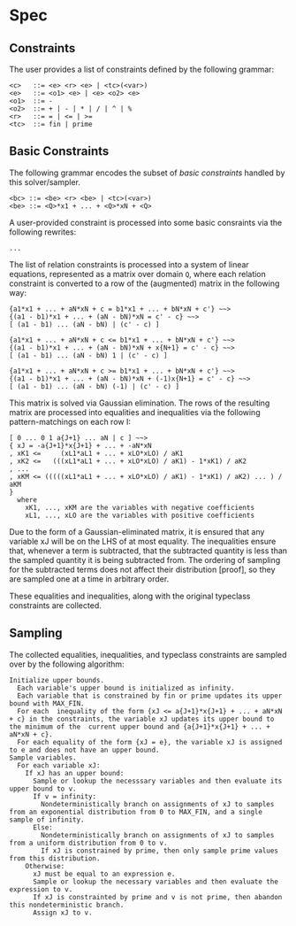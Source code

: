 # Spec

## Constraints

The user provides a list of constraints defined by the following grammar:

```
<c>   ::= <e> <r> <e> | <tc>(<var>)
<e>   ::= <o1> <e> | <e> <o2> <e>
<o1>  ::= -
<o2>  ::= + | - | * | / | ^ | %
<r>   ::= = | <= | >=
<tc>  ::= fin | prime
```

## Basic Constraints

The following grammar encodes the subset of _basic constraints_ handled by this
solver/sampler.

```
<bc> ::= <be> <r> <be> | <tc>(<var>)
<be> ::= <Q>*x1 + ... + <Q>*xN + <Q>
```

A user-provided constraint is processed into some basic consraints via the
following rewrites:

<!-- TODO: show how to handle mod -->
```
...
```


The list of relation constraints is processed into a system of linear equations,
represented as a matrix over domain `Q`, where each relation constraint is
converted to a row of the (augmented) matrix in the following way:

```
{a1*x1 + ... + aN*xN + c = b1*x1 + ... + bN*xN + c'} ~~>
{(a1 - b1)*x1 + ... + (aN - bN)*xN = c' - c} ~~>
[ (a1 - b1) ... (aN - bN) | (c' - c) ]

{a1*x1 + ... + aN*xN + c <= b1*x1 + ... + bN*xN + c'} ~~>
{(a1 - b1)*x1 + ... + (aN - bN)*xN + x{N+1} = c' - c} ~~>
[ (a1 - b1) ... (aN - bN) 1 | (c' - c) ]

{a1*x1 + ... + aN*xN + c >= b1*x1 + ... + bN*xN + c'} ~~>
{(a1 - b1)*x1 + ... + (aN - bN)*xN + (-1)x{N+1} = c' - c} ~~>
[ (a1 - b1) ... (aN - bN) (-1) | (c' - c) ]
```

This matrix is solved via Gaussian elimination. The rows of the resulting matrix
are processed into equalities and inequalities via the following
pattern-matchings on each row I:

```
[ 0 ... 0 1 a{J+1} ... aN | c ] ~~>
{ xJ = -a{J+1}*x{J+1} + ... + -aN*xN
, xK1 <=     (xL1*aL1 + ... + xLO*xLO) / aK1
, xK2 <=   (((xL1*aL1 + ... + xLO*xLO) / aK1) - 1*xK1) / aK2
, ...
, xKM <= (((((xL1*aL1 + ... + xLO*xLO) / aK1) - 1*xK1) / aK2) ... ) / aKM
}
  where 
    xK1, ..., xKM are the variables with negative coefficients
    xL1, ..., xLO are the variables with positive coefficients
```
Due to the form of a Gaussian-eliminated matrix, it is ensured that any variable
xJ will be on the LHS of at most equality. The inequalities ensure that,
whenever a term is subtracted, that the subtracted quantity is less than the
sampled quantity it is being subtracted from. The ordering of sampling for the
subtracted terms does not affect their distribution [proof], so they are sampled
one at a time in arbitrary order.

These equalities and inequalities, along with the original typeclass constraints
are collected.

## Sampling

The collected equalities, inequalities, and typeclass constraints are sampled
over by the following algorithm:

```
Initialize upper bounds.
  Each variable's upper bound is initialized as infinity.
  Each variable that is constrained by fin or prime updates its upper bound with MAX_FIN.
  For each  inequality of the form {xJ <= a{J+1}*x{J+1} + ... + aN*xN + c} in the constraints, the variable xJ updates its upper bound to the minimum of the  current upper bound and {a{J+1}*x{J+1} + ... + aN*xN + c}. 
  For each equality of the form {xJ = e}, the variable xJ is assigned to e and does not have an upper bound.
Sample variables.
  For each variable xJ:
    If xJ has an upper bound:
      Sample or lookup the necesssary variables and then evaluate its upper bound to v.
      If v = infinity:
        Nondeterministically branch on assignments of xJ to samples from an exponential distribution from 0 to MAX_FIN, and a single sample of infinity.
      Else:
        Nondeterministically branch on assignments of xJ to samples from a uniform distribution from 0 to v.
        If xJ is constrained by prime, then only sample prime values from this distribution.
    Otherwise:
      xJ must be equal to an expression e.
      Sample or lookup the necessary variables and then evaluate the expression to v.
      If xJ is constrainted by prime and v is not prime, then abandon this nondeterministic branch.
      Assign xJ to v.
```